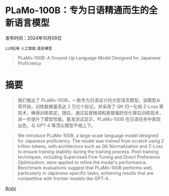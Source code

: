 # PLaMo-100B：专为日语精通而生的全新语言模型

发布时间：2024年10月09日

`LLM应用` `人工智能` `语言模型`

> PLaMo-100B: A Ground-Up Language Model Designed for Japanese Proficiency

# 摘要

> 我们推出了 PLaMo-100B，一款专为日语设计的大型语言模型。该模型从零开始，训练数据量高达 2 万亿个标记，并采用了 QK 归一化和 Z-Loss 等技术，确保训练稳定。随后，通过监督微调和直接偏好优化等后训练技术，进一步提升了模型性能。基准测试显示，PLaMo-100B 在日语任务中表现出色，与 GPT-4 等顶尖模型不相上下。

> We introduce PLaMo-100B, a large-scale language model designed for Japanese proficiency. The model was trained from scratch using 2 trillion tokens, with architecture such as QK Normalization and Z-Loss to ensure training stability during the training process. Post-training techniques, including Supervised Fine-Tuning and Direct Preference Optimization, were applied to refine the model's performance. Benchmark evaluations suggest that PLaMo-100B performs well, particularly in Japanese-specific tasks, achieving results that are competitive with frontier models like GPT-4.

[Arxiv](https://arxiv.org/abs/2410.07563)